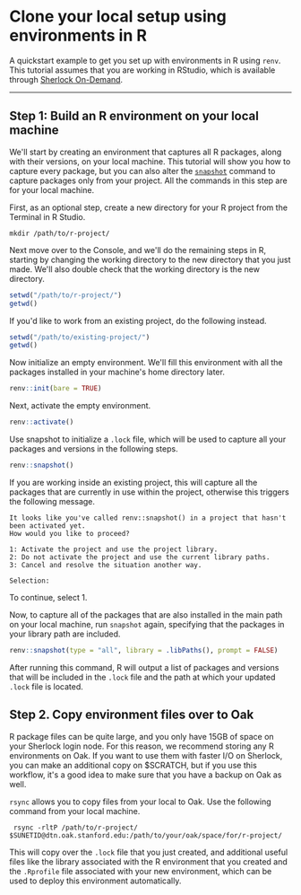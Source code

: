 # Clone your local setup using environments in R

A quickstart example to get you set up with environments in R using `renv`. This tutorial assumes that you are working in RStudio, which is available through [Sherlock On-Demand](https://ondemand.sherlock.stanford.edu/pun/sys/dashboard/batch_connect/sys/sh_rstudio/session_contexts/new).

---
## Step 1: Build an R environment on your local machine

We'll start by creating an environment that captures all R packages, along with their versions, on your local machine. This tutorial will show you how to capture every package, but you can also alter the [`snapshot`](https://rstudio.github.io/renv/reference/snapshot.html) command to capture packages only from your project. All the commands in this step are for your local machine.

First, as an optional step, create a new directory for your R project from the Terminal in R Studio.
```shell
mkdir /path/to/r-project/
```

Next move over to the Console, and we'll do the remaining steps in R, starting by changing the working directory to the new directory that you just made. We'll also double check that the working directory is the new directory.
```r
setwd("/path/to/r-project/")
getwd()
```
If you'd like to work from an existing project, do the following instead.
```r
setwd("/path/to/existing-project/")
getwd()
```

Now initialize an empty environment. We'll fill this environment with all the packages installed in your machine's home directory later.
```r
renv::init(bare = TRUE)
```

Next, activate the empty environment.
```r
renv::activate()
```

Use snapshot to initialize a `.lock` file, which will be used to capture all your packages and versions in the following steps.
```r
renv::snapshot()
```
If you are working inside an existing project, this will capture all the packages that are currently in use within the project, otherwise this triggers the following message.
```
It looks like you've called renv::snapshot() in a project that hasn't been activated yet.
How would you like to proceed? 

1: Activate the project and use the project library.
2: Do not activate the project and use the current library paths.
3: Cancel and resolve the situation another way.

Selection:
```
To continue, select 1.

Now, to capture all of the packages that are also installed in the main path on your local machine, run `snapshot` again, specifying that the packages in your library path are included.
```r
renv::snapshot(type = "all", library = .libPaths(), prompt = FALSE)
```
After running this command, R will output a list of packages and versions that will be included in the `.lock` file and the path at which your updated `.lock` file is located.

## Step 2. Copy environment files over to Oak

R package files can be quite large, and you only have 15GB of space on your Sherlock login node. For this reason, we recommend storing any R environments on Oak. If you want to use them with faster I/O on Sherlock, you can make an additional copy on $SCRATCH, but if you use this workflow, it's a good idea to make sure that you have a backup on Oak as well.

`rsync` allows you to copy files from your local to Oak. Use the following command from your local machine.
```shell
 rsync -rltP /path/to/r-project/ $SUNETID@dtn.oak.stanford.edu:/path/to/your/oak/space/for/r-project/
```

This will copy over the `.lock` file that you just created, and additional useful files like the library associated with the R environment that you created and the `.Rprofile` file associated with your new environment, which can be used to deploy this environment automatically.

